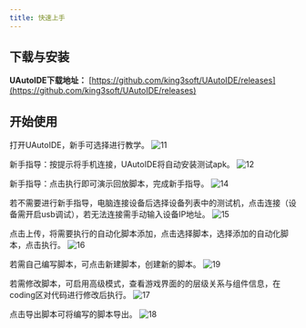 ```yaml
---
title: 快速上手
---
```


## 下载与安装
**UAutoIDE下载地址：** [https://github.com/king3soft/UAutoIDE/releases](https://github.com/king3soft/UAutoIDE/releases)

## 开始使用
打开UAutoIDE，新手可选择进行教学。
<img :src="$withBase('/11.png')" alt="11">

新手指导：按提示将手机连接，UAutoIDE将自动安装测试apk。
<img :src="$withBase('/12.png')" alt="12">

新手指导：点击执行即可演示回放脚本，完成新手指导。
<img :src="$withBase('/14.png')" alt="14">

若不需要进行新手指导，电脑连接设备后选择设备列表中的测试机，点击连接（设备需开启usb调试），若无法连接需手动输入设备IP地址。
<img :src="$withBase('/15.png')" alt="15">

点击上传，将需要执行的自动化脚本添加，点击选择脚本，选择添加的自动化脚本，点击执行。
<img :src="$withBase('/16.png')" alt="16">

若需自己编写脚本，可点击新建脚本，创建新的脚本。
<img :src="$withBase('/19.png')" alt="19">

若需修改脚本，可启用高级模式，查看游戏界面的的层级关系与组件信息，在coding区对代码进行修改后执行。
<img :src="$withBase('/17.png')" alt="17">

点击导出脚本可将编写的脚本导出。
<img :src="$withBase('/18.png')" alt="18">

